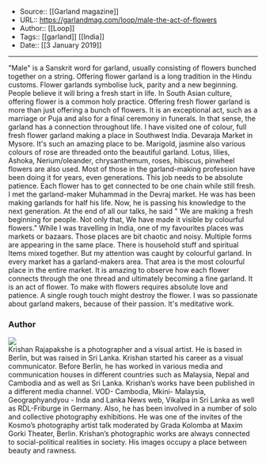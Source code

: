 ﻿
  * Source:: [[Garland magazine]]
  * URL:: https://garlandmag.com/loop/male-the-act-of-flowers
  * Author:: [[Loop]]
  * Tags:: [[garland]] [[India]]
  * Date:: [[3 January 2019]]


* * *
"Male" is a Sanskrit word for garland, usually consisting of flowers bunched together on a string. Offering flower garland is a long tradition in the Hindu customs. Flower garlands symbolise luck, parity and a new beginning. People believe it will bring a fresh start in life.
In South Asian culture, offering flower is a common holy practice. Offering fresh flower garland is more than just offering a bunch of flowers. It is an exceptional act, such as a marriage or Puja and also for a final ceremony in funerals. In that sense, the garland has a connection throughout life.
I have visited one of colour, full fresh flower garland making a place in Southwest India. Devaraja Market in Mysore. It's such an amazing place to be. Marigold, jasmine also various colours of rose are threaded onto the beautiful garland. Lotus, lilies, Ashoka, Nerium/oleander, chrysanthemum, roses, hibiscus, pinwheel flowers are also used. Most of those in the garland-making profession have been doing it for years, even generations.
This job needs to be absolute patience. Each flower has to get connected to be one chain while still fresh. I met the garland-maker Muhammad in the Devraj market. He was has been making garlands for half his life. Now, he is passing his knowledge to the next generation. At the end of all our talks, he said " We are making a fresh beginning for people. Not only that, We have made it visible by colourful flowers."
While I was travelling in India, one of my favourites places was markets or bazaars. Those places are bit chaotic and noisy. Multiple forms are appearing in the same place. There is household stuff and spiritual Items mixed together. But my attention was caught by colourful garland. In every market has a garland-makers area. That area is the most colourful place in the entire market. It is amazing to observe how each flower connects through the one thread and ultimately becoming a fine garland. It is an act of flower. To make with flowers requires absolute love and patience. A single rough touch might destroy the flower. I was so passionate about garland makers, because of their passion. It's meditative work.
### Author
[![](https://garlandmag.com/wp-content/uploads/2019/01/38005055_2079666732076739_7881852213268578304_n.jpg)](https://garlandmag.com/wp-content/uploads/2019/01/38005055_2079666732076739_7881852213268578304_n.jpg)[](https://krishanrajapakshe.home.blog)  
Krishan Rajapakshe is a photographer and a visual artist. He is based in Berlin, but was raised in Sri Lanka. Krishan started his career as a visual communicator. Before Berlin, he has worked in various media and communication houses in different countries such as Malaysia, Nepal and Cambodia and as well as Sri Lanka. Krishan’s works have been published in a different media channel. VOD- Cambodia, Mkini- Malaysia, Geographyandyou - Inda and Lanka News web, Vikalpa in Sri Lanka as well as RDL-Friburge in Germany. Also, he has been involved in a number of solo and collective photography exhibitions. He was one of the invites of the Kosmo’s photography artist talk moderated by Grada Kolomba at Maxim Gorki Theater, Berlin. Krishan’s photographic works are always connected to social-political realities in society. His images occupy a place between beauty and rawness.
